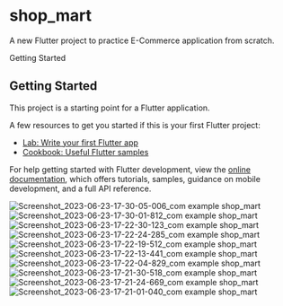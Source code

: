 # shop_mart

A new Flutter project to practice E-Commerce application from scratch.

Getting Started

## Getting Started

This project is a starting point for a Flutter application.

A few resources to get you started if this is your first Flutter project:

- [Lab: Write your first Flutter app](https://docs.flutter.dev/get-started/codelab)
- [Cookbook: Useful Flutter samples](https://docs.flutter.dev/cookbook)

For help getting started with Flutter development, view the
[online documentation](https://docs.flutter.dev/), which offers tutorials,
samples, guidance on mobile development, and a full API reference.

![Screenshot_2023-06-23-17-30-05-006_com example shop_mart](https://github.com/iramap/ShopMart/assets/122166121/280b987c-9154-4d92-ac7e-06b11b7ea195)
![Screenshot_2023-06-23-17-30-01-812_com example shop_mart](https://github.com/iramap/ShopMart/assets/122166121/627ba073-d93a-4cc1-b4d6-35ebf1d82198)
![Screenshot_2023-06-23-17-22-30-123_com example shop_mart](https://github.com/iramap/ShopMart/assets/122166121/b5b19bed-29c9-4c24-b6d2-3f7cc8a5b74d)
![Screenshot_2023-06-23-17-22-24-285_com example shop_mart](https://github.com/iramap/ShopMart/assets/122166121/e150f9b1-0fff-4a65-ad40-4c6d24647de2)
![Screenshot_2023-06-23-17-22-19-512_com example shop_mart](https://github.com/iramap/ShopMart/assets/122166121/fd07640d-577f-4d40-80a8-f964dc738b5d)
![Screenshot_2023-06-23-17-22-13-441_com example shop_mart](https://github.com/iramap/ShopMart/assets/122166121/fd372718-dc5b-4cfc-aa7f-0b610225a137)
![Screenshot_2023-06-23-17-22-04-829_com example shop_mart](https://github.com/iramap/ShopMart/assets/122166121/f7ca255f-8d82-4b6c-ac2a-c64651a5723a)
![Screenshot_2023-06-23-17-21-30-518_com example shop_mart](https://github.com/iramap/ShopMart/assets/122166121/f5c6c11f-462b-4228-b725-8a344e2084b1)
![Screenshot_2023-06-23-17-21-24-669_com example shop_mart](https://github.com/iramap/ShopMart/assets/122166121/30047c97-7613-4a09-a2df-b607667b4610)
![Screenshot_2023-06-23-17-21-01-040_com example shop_mart](https://github.com/iramap/ShopMart/assets/122166121/e1bfe5d8-10c7-4e7a-a5a0-2e9603317bb6)

